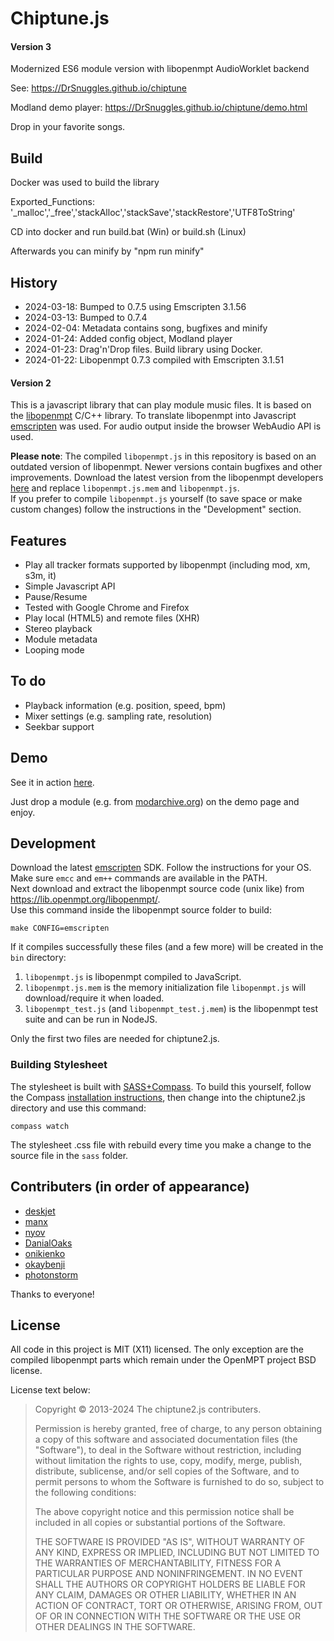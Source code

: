 # Chiptune.js
#### Version 3
Modernized ES6 module version with libopenmpt AudioWorklet backend

See: https://DrSnuggles.github.io/chiptune

Modland demo player: https://DrSnuggles.github.io/chiptune/demo.html

Drop in your favorite songs.

## Build
Docker was used to build the library

Exported_Functions: '_malloc','_free','stackAlloc','stackSave','stackRestore','UTF8ToString'

CD into docker and run build.bat (Win) or build.sh (Linux)

Afterwards you can minify by "npm run minify"

## History
- 2024-03-18: Bumped to 0.7.5 using Emscripten 3.1.56
- 2024-03-13: Bumped to 0.7.4
- 2024-02-04: Metadata contains song, bugfixes and minify
- 2024-01-24: Added config object, Modland player
- 2024-01-23: Drag'n'Drop files. Build library using Docker.
- 2024-01-22: Libopenmpt 0.7.3 compiled with Emscripten 3.1.51

#### Version 2
This is a javascript library that can play module music files. It is based on the [libopenmpt](https://lib.openmpt.org/libopenmpt) C/C++ library. To translate libopenmpt into Javascript [emscripten](https://github.com/kripken/emscripten) was used. For audio output inside the browser WebAudio API is used.

**Please note**: The compiled `libopenmpt.js` in this repository is based on an outdated version of libopenmpt. Newer versions contain bugfixes and other improvements. Download the latest version from the libopenmpt developers [here](https://lib.openmpt.org/libopenmpt/download/) and replace `libopenmpt.js.mem` and `libopenmpt.js`.  
If you prefer to compile `libopenmpt.js` yourself (to save space or make custom changes) follow the instructions in the "Development" section.

## Features

* Play all tracker formats supported by libopenmpt (including mod, xm, s3m, it)
* Simple Javascript API
* Pause/Resume
* Tested with Google Chrome and Firefox
* Play local (HTML5) and remote files (XHR)
* Stereo playback
* Module metadata
* Looping mode
 
## To do

* Playback information (e.g. position, speed, bpm)
* Mixer settings (e.g. sampling rate, resolution)
* Seekbar support
 
## Demo

See it in action [here](https://deskjet.github.io/chiptune2.js/).

Just drop a module (e.g. from [modarchive.org](https://modarchive.org)) on the demo page and enjoy.

## Development
Download the latest [emscripten](https://emscripten.org/) SDK. Follow the instructions for your OS. Make sure `emcc` and `em++` commands are available in the PATH.  
Next download and extract the libopenmpt source code (unix like) from https://lib.openmpt.org/libopenmpt/.  
Use this command inside the libopenmpt source folder to build:

    make CONFIG=emscripten

If it compiles successfully these files (and a few more) will be created in the `bin` directory:

1. `libopenmpt.js` is libopenmpt compiled to JavaScript.
2. `libopenmpt.js.mem` is the memory initialization file `libopenmpt.js` will download/require it when loaded.
3. `libopenmpt_test.js` (and `libopenmpt_test.j.mem`) is the libopenmpt test suite and can be run in NodeJS.

Only the first two files are needed for chiptune2.js.

### Building Stylesheet
The stylesheet is built with [SASS+Compass](http://compass-style.org/). To build this yourself, follow the Compass [installation instructions](http://compass-style.org/install/), then change into the chiptune2.js directory and use this command:

    compass watch

The stylesheet .css file with rebuild every time you make a change to the source file in the `sass` folder.

## Contributers (in order of appearance)
- [deskjet](https://github.com/deskjet)
- [manx](https://github.com/manxorist)
- [nyov](https://github.com/nyov)
- [DanialOaks](https://github.com/DanielOaks)
- [onikienko](https://github.com/onikienko)
- [okaybenji](https://github.com/okaybenji)
- [photonstorm](https://github.com/photonstorm)

Thanks to everyone!

## License

All code in this project is MIT (X11) licensed. The only exception are the compiled libopenmpt parts which remain under the OpenMPT project BSD license.

License text below:

>Copyright © 2013-2024 The chiptune2.js contributers.
>
>Permission is hereby granted, free of charge, to any person obtaining a copy of this software and associated documentation files (the "Software"), to deal in the Software without restriction, including without limitation the rights to use, copy, modify, merge, publish, distribute, sublicense, and/or sell copies of the Software, and to permit persons to whom the Software is furnished to do so, subject to the following conditions:
>
>The above copyright notice and this permission notice shall be included in all copies or substantial portions of the Software.
>
>THE SOFTWARE IS PROVIDED "AS IS", WITHOUT WARRANTY OF ANY KIND, EXPRESS OR IMPLIED, INCLUDING BUT NOT LIMITED TO THE WARRANTIES OF MERCHANTABILITY, FITNESS FOR A PARTICULAR PURPOSE AND NONINFRINGEMENT. IN NO EVENT SHALL THE AUTHORS OR COPYRIGHT HOLDERS BE LIABLE FOR ANY CLAIM, DAMAGES OR OTHER LIABILITY, WHETHER IN AN ACTION OF CONTRACT, TORT OR OTHERWISE, ARISING FROM, OUT OF OR IN CONNECTION WITH THE SOFTWARE OR THE USE OR OTHER DEALINGS IN THE SOFTWARE.

